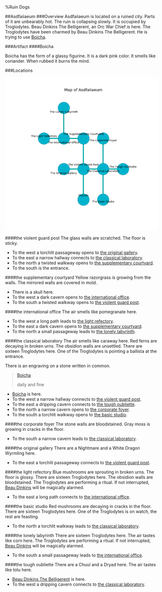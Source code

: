 %Ruin Dogs

##Asdfaiiaeum
###Overview
Asdfaiiaeum is located on a ruined city. Parts of it are unbearably hot. The ruin is collapsing slowly. It is occupied by Troglodytes. <a name="Beau-Dinkins-The-Belligerent"></a>Beau Dinkins The Belligerent, an Orc War Chief is here. The Troglodytes have been charmed by Beau Dinkins The Belligerent. He  is trying to use [Boicha](#Boicha). 



###Artifact
####<a name="Boicha"></a>Boicha


Boicha has the form of a glassy figurine. It is a dark pink color. It smells like coriander. When rubbed it burns the mind. 





###Locations


![](../v2/images/Asdfaiiaeum.png)

####<a name="the-violent-guard-post"></a>the violent guard post
The glass walls are scratched. The floor is sticky. 



* To the west a torchlit passageway opens to [the original gallery](#the-original-gallery).
* To the east a narrow hallway connects to [the classical laboratory](#the-classical-laboratory).
* To the north a twisted walkway opens to [the supplementary courtyard](#the-supplementary-courtyard).
* To the south is the entrance.


####<a name="the-supplementary-courtyard"></a>the supplementary courtyard
Yellow razorgrass is growing from the walls. The mirrored walls are covered in mold. 



* There is a skull here.
* To the west a dark cavern opens to [the international office](#the-international-office).
* To the south a twisted walkway opens to [the violent guard post](#the-violent-guard-post).


####<a name="the-international-office"></a>the international office
The air smells like pomegranate here. 



* To the west a long path leads to [the light refectory](#the-light-refectory).
* To the east a dark cavern opens to [the supplementary courtyard](#the-supplementary-courtyard).
* To the north a small passageway leads to [the lonely labyrinth](#the-lonely-labyrinth).


####<a name="the-classical-laboratory"></a>the classical laboratory
The air smells like caraway here. Red ferns are decaying in broken urns. The obsidion walls are unsettled. There are sixteen Troglodytes here. One of the Troglodytes is pointing a ballista at the entrance. 

There is an engraving on a stone written in common. 

> [Boicha](#Boicha)
>
> daily and fine
>


* [Boicha](#Boicha) is here.
* To the west a narrow hallway connects to [the violent guard post](#the-violent-guard-post).
* To the east a dripping cavern connects to [the tough oubliette](#the-tough-oubliette).
* To the north a narrow cavern opens to [the corporate foyer](#the-corporate-foyer).
* To the south a torchlit walkway opens to [the basic studio](#the-basic-studio).


####<a name="the-corporate-foyer"></a>the corporate foyer
The stone walls are bloodstained. Gray moss is growing in cracks in the floor. 



* To the south a narrow cavern leads to [the classical laboratory](#the-classical-laboratory).


####<a name="the-original-gallery"></a>the original gallery
There are a Nightmare and a White Dragon Wyrmling here. 



* To the east a torchlit passageway connects to [the violent guard post](#the-violent-guard-post).


####<a name="the-light-refectory"></a>the light refectory
Blue mushrooms are sprouting in broken urns. The floor is glossy. There are sixteen Troglodytes here. The obsidion walls are bloodstained. The Troglodytes are performing a ritual. If not interrupted, [Beau Dinkins](#Beau-Dinkins) will be magically alarmed. 



* To the east a long path connects to [the international office](#the-international-office).


####<a name="the-basic-studio"></a>the basic studio
Red mushrooms are decaying in cracks in the floor. There are sixteen Troglodytes here. One of the Troglodytes is on watch, the rest are feasting. 



* To the north a torchlit walkway leads to [the classical laboratory](#the-classical-laboratory).


####<a name="the-lonely-labyrinth"></a>the lonely labyrinth
There are sixteen Troglodytes here. The air tastes like corn here. The Troglodytes are performing a ritual. If not interrupted, [Beau Dinkins](#Beau-Dinkins) will be magically alarmed. 



* To the south a small passageway leads to [the international office](#the-international-office).


####<a name="the-tough-oubliette"></a>the tough oubliette
There are a Chuul and a Dryad here. The air tastes like tolu here. 



* [Beau Dinkins The Belligerent](#Beau-Dinkins-The-Belligerent) is here.
* To the west a dripping cavern connects to [the classical laboratory](#the-classical-laboratory).


